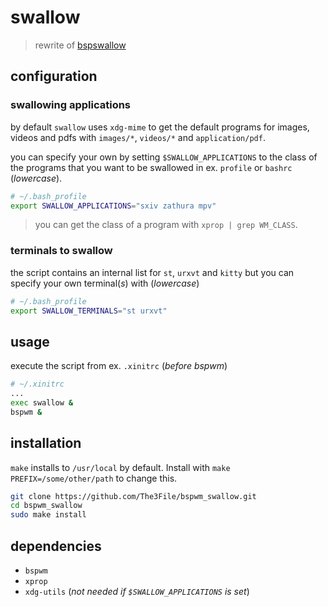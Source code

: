 # swallow

> rewrite of [bspswallow](https://github.com/JopStro/bspswallow)

## configuration

### swallowing applications
by default `swallow` uses `xdg-mime` to get the default programs
for images, videos and pdfs with `images/*`, `videos/*` and
`application/pdf`.

you can specify your own by setting `$SWALLOW_APPLICATIONS` to
the class of the programs that you want to be swallowed in
ex. `profile` or `bashrc` (*lowercase*).

``` bash
# ~/.bash_profile
export SWALLOW_APPLICATIONS="sxiv zathura mpv"
```

> you can get the class of a program with `xprop | grep WM_CLASS`.

### terminals to swallow
the script contains an internal list for `st`, `urxvt` and `kitty`
but you can specify your own terminal(*s*) with (*lowercase*)

``` bash
# ~/.bash_profile
export SWALLOW_TERMINALS="st urxvt"
```

## usage
execute the script from ex. `.xinitrc` (*before bspwm*)
``` bash
# ~/.xinitrc
...
exec swallow &
bspwm &
```

## installation
`make` installs to `/usr/local` by default.
Install with `make PREFIX=/some/other/path` to change this. 

``` bash
git clone https://github.com/The3File/bspwm_swallow.git
cd bspwm_swallow
sudo make install
```

## dependencies
* `bspwm`
* `xprop`
* `xdg-utils` (*not needed if `$SWALLOW_APPLICATIONS` is set*)
